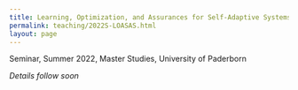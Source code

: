 ```yaml
---
title: Learning, Optimization, and Assurances for Self-Adaptive Systems
permalink: teaching/2022S-LOASAS.html
layout: page
---
```


Seminar, Summer 2022, Master Studies, University of Paderborn

_Details follow soon_

